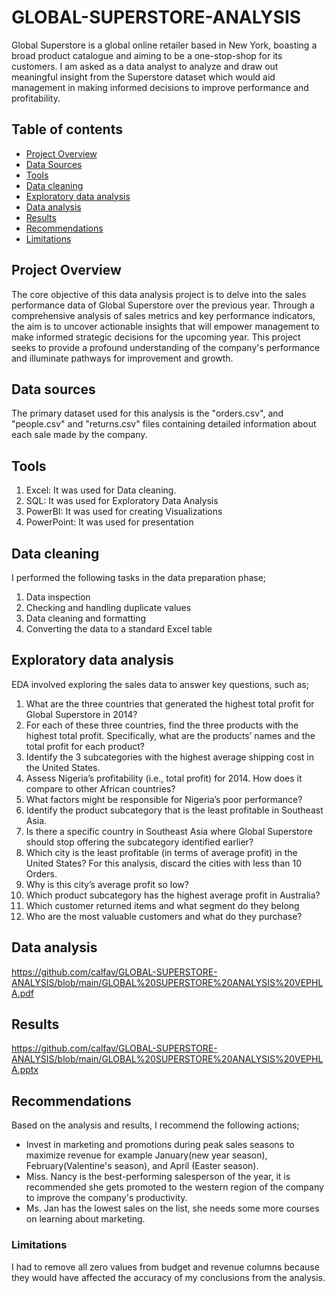 # GLOBAL-SUPERSTORE-ANALYSIS
Global Superstore is a global online retailer based in New York, boasting a broad product catalogue and aiming to be a one-stop-shop for its customers. I am asked as a data analyst to analyze and draw out meaningful insight from the Superstore dataset which would aid management in making  informed decisions to improve performance and profitability.

## Table of contents

- [Project Overview](#project-overview)
- [Data Sources](#data-sources)
- [Tools](#tools)
- [Data cleaning](#data-cleaning)
- [Exploratory data analysis](#exploratory-data-analysis)
- [Data analysis](#data-analysis)
- [Results](#results)
- [Recommendations](#recommendations)
- [Limitations](#limitations)



## Project Overview

The core objective of this data analysis project is to delve into the sales performance data of Global Superstore over the previous year. Through a comprehensive analysis of sales metrics and key performance indicators, the aim is to uncover actionable insights that will empower management to make informed strategic decisions for the upcoming year. This project seeks to provide a profound understanding of the company's performance and illuminate pathways for improvement and growth.

## Data sources

The primary dataset used for this analysis is the "orders.csv", and "people.csv" and "returns.csv" files containing detailed information about each sale made by the company.

## Tools

1. Excel: It was used for Data cleaning.
2. SQL: It was used for Exploratory Data Analysis
3. PowerBI: It was used for creating Visualizations
4. PowerPoint: It was used for presentation

  ## Data cleaning

  I performed the following tasks in the data preparation phase;

  1. Data inspection
  2. Checking and handling duplicate values
  3. Data cleaning and formatting
  4. Converting the data to a standard Excel table

## Exploratory data analysis

EDA involved exploring the sales data to answer key questions, such as;

1. What are the three countries that generated the highest total profit for Global Superstore in 2014?
2.  For each of these three countries, find the three products with the highest total profit. Specifically, what are the products’ names and the total profit for each product?
3. Identify the 3 subcategories with the highest average shipping cost in the United States.
4. Assess Nigeria’s profitability (i.e., total profit) for 2014. How does it compare to other African countries?
5. What factors might be responsible for Nigeria’s poor performance?
6. Identify the product subcategory that is the least profitable in Southeast Asia.
7.  Is there a specific country in Southeast Asia where Global Superstore should stop offering the subcategory identified earlier?
8.  Which city is the least profitable (in terms of average profit) in the United States? For this analysis, discard the cities with less than 10 Orders.
9.  Why is this city’s average profit so low?
10.  Which product subcategory has the highest average profit in Australia?
11.  Which customer returned items and what segment do they belong
12.  Who are the most valuable customers and what do they purchase?

## Data analysis 
 
https://github.com/calfav/GLOBAL-SUPERSTORE-ANALYSIS/blob/main/GLOBAL%20SUPERSTORE%20ANALYSIS%20VEPHLA.pdf


## Results

https://github.com/calfav/GLOBAL-SUPERSTORE-ANALYSIS/blob/main/GLOBAL%20SUPERSTORE%20ANALYSIS%20VEPHLA.pptx

## Recommendations

Based on the analysis and results, I recommend the following actions;

 - Invest in marketing and promotions during peak sales seasons to maximize revenue for example January(new year season), February(Valentine's season), and April (Easter season).
 - Miss. Nancy is the best-performing salesperson of the year, it is recommended she gets promoted to the western region of the company to improve the company's productivity.
 - Ms. Jan has the lowest sales on the list, she needs some more courses on learning about marketing.

### Limitations

I had to remove all zero values from budget and revenue columns because they would have affected the accuracy of my conclusions from the analysis. 


